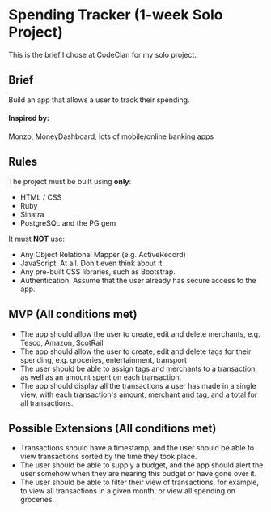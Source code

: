 
# Spending Tracker (1-week Solo Project)

This is the brief I chose at CodeClan for my solo project.

## Brief
Build an app that allows a user to track their spending.

#### Inspired by:

Monzo, MoneyDashboard, lots of mobile/online banking apps

## Rules

The project must be built using **only**:

* HTML / CSS
* Ruby
* Sinatra
* PostgreSQL and the PG gem

It must **NOT** use:

* Any Object Relational Mapper (e.g. ActiveRecord)
* JavaScript. At all. Don't even think about it.
* Any pre-built CSS libraries, such as Bootstrap.
* Authentication. Assume that the user already has secure access to the app.

## MVP (All conditions met)

* The app should allow the user to create, edit and delete merchants, e.g. Tesco, Amazon, ScotRail
* The app should allow the user to create, edit and delete tags for their spending, e.g. groceries, entertainment, transport
* The user should be able to assign tags and merchants to a transaction, as well as an amount spent on each transaction.
* The app should display all the transactions a user has made in a single view, with each transaction's amount, merchant and tag, and a total for all transactions.



## Possible Extensions (All conditions met)

* Transactions should have a timestamp, and the user should be able to view transactions sorted by the time they took place.
* The user should be able to supply a budget, and the app should alert the user somehow when they are nearing this budget or have gone over it.
* The user should be able to filter their view of transactions, for example, to view all transactions in a given month, or view all spending on groceries.
